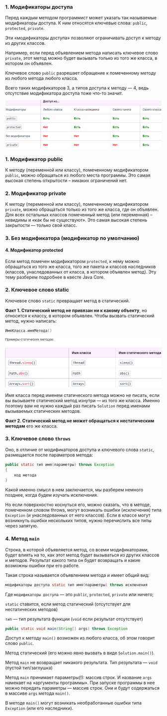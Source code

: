 
### 1. Модификаторы доступа 

Перед каждым методом программист может указать так называемые модификаторы доступа. К ним относятся ключевые слова:
`public`, `protected`, `private`.

Эти «модификаторы доступа» позволяют ограничивать доступ к методу из других классов.

Например, если перед объявлением метода написать ключевое слово `private`, этот метод можно будет вызывать только из того же класса, в котором он объявлен.

Ключевое слово `public` разрешает обращение к помеченному методу из любого метода любого класса.

Всего таких модификаторов 3, а типов доступа к методу — 4, ведь отсутствие модификатора доступа тоже что-то значит.

![Pasted image 20230402132606.png](..%2Fimg%2Flevel7%2FPasted%20image%2020230402132606.png)

### 1. Модификатор public
К методу (переменной или классу), помеченному модификатором `public`, можно обращаться из любого места программы. Это самая высокая степень открытости – никаких ограничений нет.

### 2. Модификатор private

К методу (переменной или классу), помеченному модификатором `private`, можно обращаться только из того же класса, где он объявлен. Для всех остальных классов помеченный метод (или переменная) – невидимы и «как бы не существуют». Это самая высокая степень закрытости — только свой класс.

### 3. Без модификатора (модификатор по умолчанию)

#### 4. Модификатор protected

Если метод помечен модификатором `protected`, к нему можно обращаться из того же класса, того же пакета и классов наследников (классов, унаследованных от класса, в котором объявлен метод). Эту тему разберем подробнее в квесте Java Core.


### 2. Ключевое слово static 

Ключевое слово `static` превращает метод в статический.

**Факт 1. Статический метод не привязан ни к какому объекту**, но относится к классу, в котором объявлен. Чтобы вызвать статический метод, нужно написать:

```java
ИмяКласса.имяМетода()
```

![Pasted image 20230402141814.png](..%2Fimg%2Flevel7%2FPasted%20image%2020230402141814.png)

Имя класса перед именем статического метода можно не писать, если вы вызываете статический метод изнутри — из того же класса. Именно поэтому вам не нужно каждый раз писать `Solution` перед именами вызываемых статических методов.

**Факт 2. Статический метод не может обращаться к нестатическим методам** его же класса.

### 3. Ключевое слово `throws` 

Оно, в отличие от модификаторов доступа и ключевого слова `static`, размещается после параметров метода:

```Java
public static тип имя(параметры) throws Exception  
{  
    код метода  
}
```

Какой именно смысл в нем заключается, мы разберем немного позднее, когда будем изучать исключения.

Но если поверхностно коснуться его, можно сказать, что в методе, помеченном словом throws, могут возникать ошибки (исключения) типа `Exception` (и унаследованных от него классов). Если в классе могут возникнуть ошибки нескольких типов, нужно перечислить все типы через запятую.

### 4. Метод `main` 

Строка, в которой объявляется метод, со всеми модификаторами, будет влиять на то, как этот метод будет вызываться из других классов и методов. Результат какого типа он будет возвращать и какие возможны ошибки при его работе.

Такая строка называется объявлением метода и имеет общий вид:

```java
модификаторы доступа static тип имя(параметры) throws исключения
```

Где `модификаторы доступа` — это `public`, `protected`, `private` или ничего;

`static` ставится, если метод статический (отсутствует для нестатических методов)

`тип` — тип результата функции (`void` если результат отсутствует)

```java
public static void main(String[] args) throws Exception
```
Доступ к методу `main()` возможен из любого класса, об этом говорит слово `public`.

Метод статический (его можно явно вызвать в виде `Solution.main()`).

Метод `main` не возвращает никакого результата. Тип результата — `void` (пустой тип/заглушка)

Метод `main` принимает параметры(!): массив строк. И название `args` намекает на «аргументы программы». При запуске программы в нее можно передать параметры — массив строк. Они и будут содержаться в массиве `args` метода `main()`.

В методе `main()` могут возникать необработанные ошибки типа `Exception` (или его наследники).